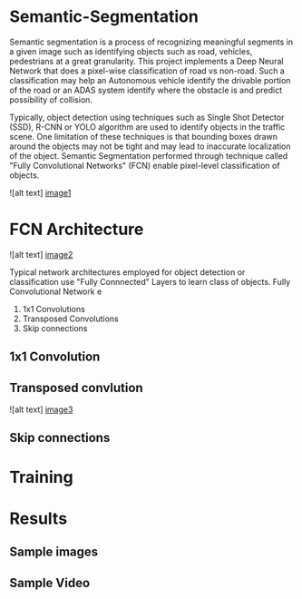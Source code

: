 # Semantic-Segmentation

Semantic segmentation is a process of recognizing meaningful segments in a given image such as identifying objects such as road, vehicles, pedestrians at a great granularity. 
This project implements a Deep Neural Network that does a pixel-wise classification of road vs non-road. Such a classification may help an Autonomous vehicle identify the drivable
portion of the road or an ADAS system identify where the obstacle is and predict possibility of collision. 

Typically, object detection using techniques such as Single Shot Detector (SSD), R-CNN or YOLO algorithm are used to identify objects in the traffic scene. One limitation of these
techniques is that bounding boxes drawn around the objects may not be tight and may lead to inaccurate localization of the object. Semantic Segmentation performed through technique called
"Fully Convolutional Networks" (FCN) enable pixel-level classification of objects.


[//]: # (Image References) 
[image1]: ./images/1_fcn.png
[image2]: ./images/2_encoder_decoder.png
[image3]: ./images/3_Transposed_Convolution.png

![alt text] [image1]


# FCN Architecture

![alt text] [image2]

Typical network architectures employed for object detection or classification use "Fully Connnected" Layers to learn class of objects. Fully Convolutional Network e


1. 1x1 Convolutions
2. Transposed Convolutions
3. Skip connections


## 1x1 Convolution

## Transposed convlution

![alt text] [image3]

## Skip connections


# Training

# Results

## Sample images

## Sample Video

